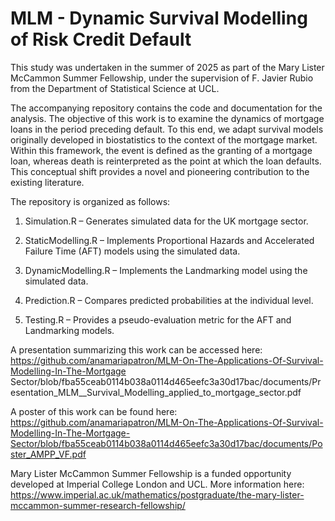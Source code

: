 # MLM - Dynamic Survival Modelling of Risk Credit Default
This study was undertaken in the summer of 2025 as part of the Mary Lister McCammon Summer Fellowship, under the supervision of F. Javier Rubio from the Department of Statistical Science at UCL.

The accompanying repository contains the code and documentation for the analysis. The objective of this work is to examine the dynamics of mortgage loans in the period preceding default. To this end, we adapt survival models originally developed in biostatistics to the context of the mortgage market. Within this framework, the event is defined as the granting of a mortgage loan, whereas death is reinterpreted as the point at which the loan defaults. This conceptual shift provides a novel and pioneering contribution to the existing literature.


The repository is organized as follows:

1. Simulation.R – Generates simulated data for the UK mortgage sector.

2. StaticModelling.R – Implements Proportional Hazards and Accelerated Failure Time (AFT) models using the simulated data.

2. DynamicModelling.R – Implements the Landmarking model using the simulated data.

3. Prediction.R – Compares predicted probabilities at the individual level.

4. Testing.R – Provides a pseudo-evaluation metric for the AFT and Landmarking models.


A presentation summarizing this work can be accessed here: https://github.com/anamariapatron/MLM-On-The-Applications-Of-Survival-Modelling-In-The-Mortgage Sector/blob/fba55ceab0114b038a0114d465eefc3a30d17bac/documents/Presentation_MLM__Survival_Modelling_applied_to_mortgage_sector.pdf

A poster of this work can be found here: https://github.com/anamariapatron/MLM-On-The-Applications-Of-Survival-Modelling-In-The-Mortgage-Sector/blob/fba55ceab0114b038a0114d465eefc3a30d17bac/documents/Poster_AMPP_VF.pdf

Mary Lister McCammon Summer Fellowship is a funded opportunity developed at Imperial College London and UCL. More information here: https://www.imperial.ac.uk/mathematics/postgraduate/the-mary-lister-mccammon-summer-research-fellowship/
